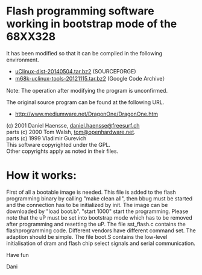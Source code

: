 # Flash programming software working in bootstrap mode of the 68XX328

It has been modified so that it can be compiled in the following environment.

* [uClinux-dist-20140504.tar.bz2](https://sourceforge.net/projects/uclinux/files/uClinux%20Stable/dist-20140504/uClinux-dist-20140504.tar.bz2/download) (SOURCEFORGE)
* [m68k-uclinux-tools-20121115.tar.bz2](https://code.google.com/archive/p/m68k/downloads) (Google Code Archive）

Note: The operation after modifying the program is unconfirmed.

The original source program can be found at the following URL.
* http://www.mediumware.net/DragonOne/DragonOne.htm

(c) 2001 Daniel Haensse, daniel.haensse@freesurf.ch  
parts (c) 2000 Tom Walsh, tom@openhardware.net.  
parts (c) 1999 Vladimir Gurevich  
This software copyrighted under the GPL.  
Other copyrights apply as noted in their files.  

# How it works:
First of all a bootable image is needed. This file is added to
the flash programming binary by calling "make clean all",
then bbug must be started and the connection has to be initialized by
init. The image can be downloaded by "load boot.b". "start 1000" start the programming.
Please note that the uP must be set into bootstrap mode which has to be removed after programming and
resetting the uP.
The file sst_flash.c contains the flashprogramming code. Different vendors have different command set. The adaption should be simple.
The file boot.S contains the low-level initialisation of dram and flash chip select signals and serial communication.

Have fun

Dani